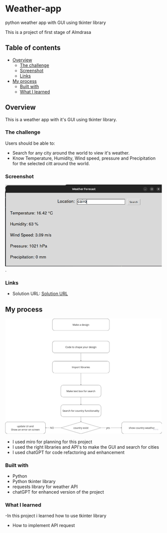 # Weather-app

python weather app with GUI using tkinter library

This is a project of first stage of Almdrasa

## Table of contents

- [Overview](#overview)
  - [The challenge](#the-challenge)
  - [Screenshot](#screenshot)
  - [Links](#links)
- [My process](#my-process)
  - [Built with](#built-with)
  - [What I learned](#what-i-learned)

## Overview

This is a weather app with it's GUI using tkinter library.

### The challenge

Users should be able to:

- Search for any city around the world to view it's weather.
- Know Temperature, Humidity, Wind speed, pressure and Precipitation for the selected citt around the world.

### Screenshot

![Screenshot](./weather-app-screenshot.png).

### Links

- Solution URL: [Solution URL](https://github.com/Mohammed-Abol-Fotouh/Weather-app)

## My process

![Planning](./planning.png)

- I used miro for planning for this project
- I used the right libraries and API's to make the GUI and search for cities
- I used chatGPT for code refactoring and enhancement

### Built with

- Python
- Python tkinter library
- requests library for weather API
- chatGPT for enhanced version of the project

### What I learned

-In this project i learned how to use tkinter library

- How to implement API request
